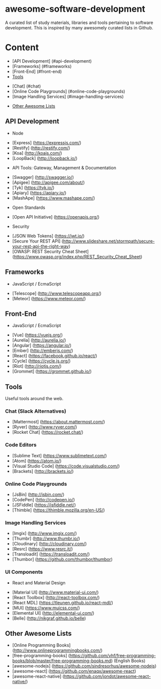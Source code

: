 # awesome-software-development

A curated list of study materials, libraries and tools pertaining to software development. This is inspired by many awesomely curated lists in Github.

# Content
- [API Development] (#api-development)
- [Frameworks] (#frameworks)
- [Front-End] (#front-end)
- [Tools](#tools)
 * [Chat] (#chat)
 * [Online Code Playgrounds] (#online-code-playgrounds)
 * [Image Handling Services] (#image-handling-services)
- [Other Awesome Lists](#other-awesome-lists)

## API Development
- Node
 * [Express] (https://expressjs.com/)
 * [Restify] (http://restify.com/)
 * [Koa] (http://koajs.com/)
 * [LoopBack] (http://loopback.io/)
- API Tools: Gateway, Management & Documentation
 * [Swagger] (http://swagger.io/)
 * [Apigee] (http://apigee.com/about/)
 * [Tyk] (https://tyk.io/)
 * [Apiary] (https://apiary.io/)
 * [MashApe] (https://www.mashape.com/)
- Open Standards
 * [Open API Initiative] (https://openapis.org/) 
- Security
 * [JSON Web Tokens] (https://jwt.io/)
 * [Secure Your REST API] (http://www.slideshare.net/stormpath/secure-your-rest-api-the-right-way)
 * [OWASP: REST Security Cheat Sheet] (https://www.owasp.org/index.php/REST_Security_Cheat_Sheet)

## Frameworks
- JavaScript / EcmaScript
 * [Telescope] (http://www.telescopeapp.org/)
 * [Meteor] (https://www.meteor.com/)

## Front-End
- JavaScript / EcmaScript
 * [Vue] (https://vuejs.org/)
 * [Aurelia] (http://aurelia.io/)
 * [Angular] (https://angular.io/)
 * [Ember] (http://emberjs.com/)
 * [React] (https://facebook.github.io/react/)
 * [Cycle] (https://cycle.js.org/)
 * [Riot] (http://riotjs.com/)
 * [Grommet] (https://grommet.github.io/)
 
## Tools
Useful tools around the web.

### Chat (Slack Alternatives)
- [Mattermost] (https://about.mattermost.com/)
- [Ryver] (http://www.ryver.com/)
- [Rocket Chat] (https://rocket.chat/)

### Code Editors
- [Sublime Text] (https://www.sublimetext.com/)
- [Atom] (https://atom.io/)
- [Visual Studio Code] (https://code.visualstudio.com/)
- [Brackets] (http://brackets.io/)

### Online Code Playgrounds
- [JsBin] (http://jsbin.com/)
- [CodePen] (http://codepen.io/)
- [JSFiddle] (https://jsfiddle.net/)
- [Thimble] (https://thimble.mozilla.org/en-US/)

### Image Handling Services
- [Imgix] (http://www.imgix.com/)
- [Thumbr] (http://www.thumbr.io/)
- [Cloudinary] (http://cloudinary.com/)
- [Resrc] (https://www.resrc.it/)
- [Transloadit] (https://transloadit.com/)
- [Thumbor] (https://github.com/thumbor/thumbor)

### UI Components
- React and Material Design
 * [Material UI] (http://www.material-ui.com/)
 * [React Toolbox] (http://react-toolbox.com/)
 * [React MDL] (https://tleunen.github.io/react-mdl/)
 * [MUI] (https://www.muicss.com/)
 * [Elemental UI] (http://elemental-ui.com/)
 * [Belle] (http://nikgraf.github.io/belle)
 
## Other Awesome Lists
- [Online Programming Books] (http://www.onlineprogrammingbooks.com/)
- [free-programming-books] (https://github.com/vhf/free-programming-books/blob/master/free-programming-books.md) (English Books)
- [awesome-nodejs] (https://github.com/sindresorhus/awesome-nodejs)
- [awesome-react] (https://github.com/enaqx/awesome-react)
- [awesome-react-native] (https://github.com/jondot/awesome-react-native/)

